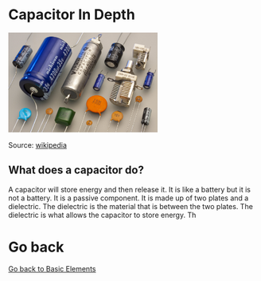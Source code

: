 # Capacitor In Depth

<img src="../../assets/Capacitors.jpg" width="300px">

Source: [wikipedia](https://en.wikipedia.org/wiki/Capacitor)

## What does a capacitor do?
A capacitor will store energy and then release it. It is like a battery but it is not a battery. It is a passive component. It is made up of two plates and a dielectric. The dielectric is the material that is between the two plates. The dielectric is what allows the capacitor to store energy. Th



# Go back
[Go back to Basic Elements](/Circuit%20elements/Basic-Elements.md)